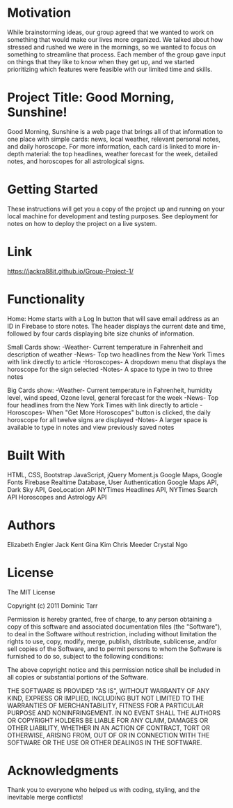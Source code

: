 # Motivation
While brainstorming ideas, our group agreed that we wanted to work on something that would make our lives more organized. We talked about how stressed and rushed we were in the mornings, so we wanted to focus on something to streamline that process. Each member of the group gave input on things that they like to know when they get up, and we started prioritizing which features were feasible with our limited time and skills.

# Project Title: Good Morning, Sunshine!
Good Morning, Sunshine is a web page that brings all of that information to one place with simple cards: news, local weather, relevant personal notes, and daily horoscope. For more information, each card is linked to more in-depth material: the top headlines, weather forecast for the week, detailed notes, and horoscopes for all astrological signs.

# Getting Started
These instructions will get you a copy of the project up and running on your local machine for development and testing purposes. See deployment for notes on how to deploy the project on a live system.

# Link
https://jackra88it.github.io/Group-Project-1/

# Functionality
Home: Home starts with a Log In button that will save email address as an ID in Firebase to store notes. The header displays the current date and time, followed by four cards displaying bite size chunks of information. 
  
Small Cards show:
-Weather- Current temperature in Fahrenheit and description of weather
-News- Top two headlines from the New York Times with link directly to article
-Horoscopes- A dropdown menu that displays the horoscope for the sign selected
-Notes- A space to type in two to three notes

Big Cards show:
-Weather- Current temperature in Fahrenheit, humidity level, wind speed, Ozone level, general forecast for the week
-News- Top four headlines from the New York Times with link directly to article
-Horoscopes- When "Get More Horoscopes" button is clicked, the daily horoscope for all twelve signs are displayed
-Notes- A larger space is available to type in notes and view previously saved notes

# Built With
HTML, CSS, Bootstrap
JavaScript, jQuery 
Moment.js
Google Maps, Google Fonts
Firebase Realtime Database, User Authentication
Google Maps API, Dark Sky API, GeoLocation API
NYTimes Headlines API, NYTimes Search API
Horoscopes and Astrology API

# Authors
Elizabeth Engler
Jack Kent
Gina Kim
Chris Meeder
Crystal Ngo

# License
The MIT License

Copyright (c) 2011 Dominic Tarr

Permission is hereby granted, free of charge, 
to any person obtaining a copy of this software and 
associated documentation files (the "Software"), to 
deal in the Software without restriction, including 
without limitation the rights to use, copy, modify, 
merge, publish, distribute, sublicense, and/or sell 
copies of the Software, and to permit persons to whom 
the Software is furnished to do so, 
subject to the following conditions:

The above copyright notice and this permission notice 
shall be included in all copies or substantial portions of the Software.

THE SOFTWARE IS PROVIDED "AS IS", WITHOUT WARRANTY OF ANY KIND, 
EXPRESS OR IMPLIED, INCLUDING BUT NOT LIMITED TO THE WARRANTIES 
OF MERCHANTABILITY, FITNESS FOR A PARTICULAR PURPOSE AND NONINFRINGEMENT. 
IN NO EVENT SHALL THE AUTHORS OR COPYRIGHT HOLDERS BE LIABLE FOR 
ANY CLAIM, DAMAGES OR OTHER LIABILITY, WHETHER IN AN ACTION OF CONTRACT, 
TORT OR OTHERWISE, ARISING FROM, OUT OF OR IN CONNECTION WITH THE 
SOFTWARE OR THE USE OR OTHER DEALINGS IN THE SOFTWARE.

# Acknowledgments
Thank you to everyone who helped us with coding, styling, and the inevitable merge conflicts!

